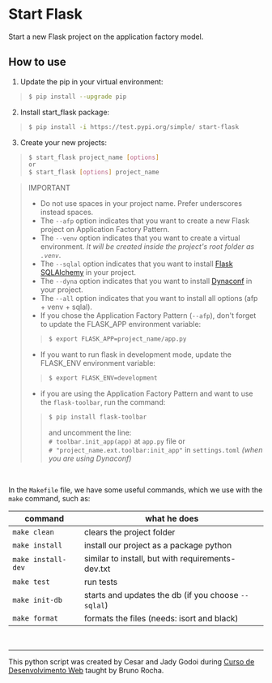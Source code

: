 # Start Flask
Start a new Flask project on the application factory model.      

## How to use

1. Update the pip in your virtual environment:
> ~~~sh
> $ pip install --upgrade pip
> ~~~
2. Install start_flask package:
> ~~~sh
> $ pip install -i https://test.pypi.org/simple/ start-flask
> ~~~
3. Create your new projects:
> ~~~sh
> $ start_flask project_name [options]
> or
> $ start_flask [options] project_name
> ~~~

> IMPORTANT
> - Do not use spaces in your project name.  Prefer underscores instead spaces.
> - The `--afp` option indicates that you want to create a new Flask project on Application Factory Pattern.
> - The `--venv` option indicates that you want to create a virtual environment.  _It will be created inside the project's root folder as `.venv`_.
> - The `--sqlal` option indicates that you want to install [Flask SQLAlchemy](https://flask-sqlalchemy.palletsprojects.com/en/2.x/) in your project.
> - The `--dyna` option indicates that you want to install [Dynaconf](https://dynaconf.readthedocs.io/en/docs_223/) in your project.
> - The `--all` option indicates that you want to install all options (afp + venv + sqlal).
> - If you chose the Application Factory Pattern (`--afp`), don't forget to update the FLASK_APP environment variable:
>> ~~~sh
>> $ export FLASK_APP=project_name/app.py
>> ~~~
> - If you want to run flask in development mode, update the FLASK_ENV environment variable:
>> ~~~sh
>> $ export FLASK_ENV=development
>> ~~~
> - if you are using the Application Factory Pattern and want to use the `flask-toolbar`, run the command:
>> ~~~sh
>> $ pip install flask-toolbar
>> ~~~
>> and uncomment the line:   
>> `# toolbar.init_app(app)` at `app.py` file or   
>> `# "project_name.ext.toolbar:init_app"` in `settings.toml` _(when you are using Dynaconf)_   
<br>

In the `Makefile` file, we have some useful commands, which we use with the `make` command, such as:   

| **command**        | **what he does**                                    |
|--------------------|-----------------------------------------------------|
| `make clean`       | clears the project folder                           |
| `make install`     | install our project as a package python             |
| `make install-dev` | similar to install, but with requirements-dev.txt   |
| `make test`        | run tests                                           |
| `make init-db`     | starts and updates the db (if you choose `--sqlal`) |
| `make format`      | formats the files (needs: isort and black)          |
<br>

---

This python script was created by Cesar and Jady Godoi during [Curso de Desenvolvimento Web](http://skip.gg/curso-flask-codeshow) taught by Bruno Rocha.

